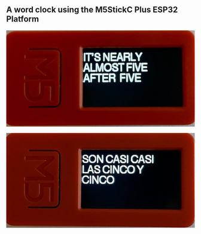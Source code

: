 ## A word clock using the M5StickC Plus ESP32 Platform

![](images/M5StickCPlus_english.jpg)

![](images/M5StickCPlus_spanish.jpg)
